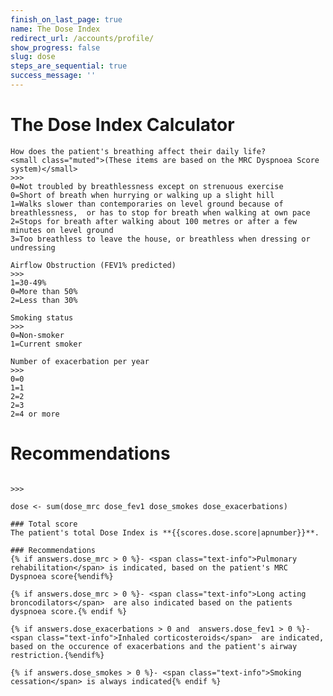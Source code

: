 ```yaml
---
finish_on_last_page: true
name: The Dose Index
redirect_url: /accounts/profile/
show_progress: false
slug: dose
steps_are_sequential: true
success_message: ''
---
```


# The Dose Index Calculator

~~~{#dose_mrc .likert-list .required  }
How does the patient's breathing affect their daily life?
<small class="muted">(These items are based on the MRC Dyspnoea Score system)</small>
>>>
0=Not troubled by breathlessness except on strenuous exercise 
0=Short of breath when hurrying or walking up a slight hill 
1=Walks slower than contemporaries on level ground because of breathlessness,  or has to stop for breath when walking at own pace 
2=Stops for breath after walking about 100 metres or after a few minutes on level ground 
3=Too breathless to leave the house, or breathless when dressing or undressing 
~~~

~~~{#dose_fev1 .likert .required  }
Airflow Obstruction (FEV1% predicted)
>>>
1=30-49% 
0=More than 50% 
2=Less than 30% 
~~~

~~~{#dose_smokes .likert .required  }
Smoking status
>>>
0=Non-smoker 
1=Current smoker 
~~~

~~~{#dose_exacerbations .likert-list .required  }
Number of exacerbation per year
>>>
0=0 
1=1 
2=2 
2=3 
2=4 or more 
~~~



# Recommendations


~~~{#kynvpzxzzm4hprmkpkie8o .instruction  }

>>>

dose <- sum(dose_mrc dose_fev1 dose_smokes dose_exacerbations)
~~~

~~~{#mcgukw746mmwa37anmug7j .instruction  }
### Total score
The patient's total Dose Index is **{{scores.dose.score|apnumber}}**. 

### Recommendations
{% if answers.dose_mrc > 0 %}- <span class="text-info">Pulmonary rehabilitation</span> is indicated, based on the patient's MRC Dyspnoea score{%endif%}

{% if answers.dose_mrc > 0 %}- <span class="text-info">Long acting broncodilators</span>  are also indicated based on the patients dyspnoea score.{% endif %}

{% if answers.dose_exacerbations > 0 and  answers.dose_fev1 > 0 %}- <span class="text-info">Inhaled corticosteroids</span>  are indicated, based on the occurence of exacerbations and the patient's airway restriction.{%endif%}

{% if answers.dose_smokes > 0 %}- <span class="text-info">Smoking cessation</span> is always indicated{% endif %}

~~~
